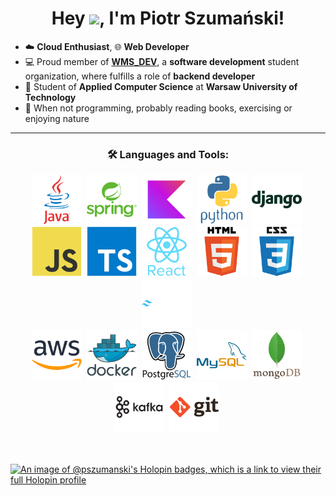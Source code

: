 <html>
    <head>
    </head>
    <body>
        <h1 align="center">Hey   <img src="https://media.giphy.com/media/hvRJCLFzcasrR4ia7z/giphy.gif" width="35px"/>, I'm Piotr Szumański!</h1>
        <ul>
            <li>☁️ <b>Cloud Enthusiast</b>, 🌐 <b> Web Developer </b></li>
            <li>💻 Proud member of <a href="https://wmsdev.pl"><b>WMS_DEV</b></a>, a <b>software development</b> student organization, where fulfills a role of <b>backend developer</b></li>
            <li>🏫 Student of <b>Applied Computer Science</b> at <b>Warsaw University of Technology</b></li>
            <li>📖 When not programming, probably reading books, exercising or enjoying nature </li>
        </ul>
        <hr>
        <h3 align="center">🛠️ Languages and Tools:</h3>
        <div align="center">
            <img src="https://github.com/devicons/devicon/blob/master/icons/java/java-original-wordmark.svg" title="Java" alt="Java" width="80" height="80"/>&nbsp;
            <img src="https://github.com/devicons/devicon/blob/master/icons/spring/spring-original-wordmark.svg" title="Spring" alt="Spring" width="80" height="80"/>&nbsp;
            <img src="https://github.com/devicons/devicon/blob/master/icons/kotlin/kotlin-original.svg" title="Kotlin" alt="Kotlin" width="80" height="80"/>&nbsp;
            <img src="https://github.com/devicons/devicon/blob/master/icons/python/python-original-wordmark.svg" title="Python" alt="Python" width="80" height="80"/>&nbsp;
            <img src="https://github.com/devicons/devicon/blob/master/icons/django/django-plain-wordmark.svg" title="Django" alt="Django" width="80" height="80"/>&nbsp;<br>
            <img src="https://github.com/devicons/devicon/blob/master/icons/javascript/javascript-original.svg" title="JavaScript" alt="JavaScript" width="80" height="80"/>&nbsp;
            <img src="https://github.com/devicons/devicon/blob/master/icons/typescript/typescript-original.svg" title="TypeScript" alt="TypeScript" width="80" height="80"/>&nbsp;
            <img src="https://github.com/devicons/devicon/blob/master/icons/react/react-original-wordmark.svg" title="React" alt="React" width="80" height="80"/>&nbsp;
            <img src="https://github.com/devicons/devicon/blob/master/icons/html5/html5-original-wordmark.svg" title="HTML" alt="HTML" width="80" height="80"/>&nbsp;
            <img src="https://github.com/devicons/devicon/blob/master/icons/css3/css3-original-wordmark.svg" title="CSS" alt="CSS" width="80" height="80"/>&nbsp;
            <img src="https://github.com/devicons/devicon/blob/master/icons/tailwindcss/tailwindcss-original-wordmark.svg" title="Tailwind CSS" alt="Tailwind CSS" width="80" height="80"/>&nbsp;<br>
            <img src="https://github.com/devicons/devicon/blob/master/icons/amazonwebservices/amazonwebservices-original-wordmark.svg" title="AWS" alt="AWS" width="80" height="80"/>&nbsp;
            <img src="https://github.com/devicons/devicon/blob/master/icons/docker/docker-original-wordmark.svg" title="Docker" alt="Docker" width="80" height="80"/>&nbsp;
            <img src="https://github.com/devicons/devicon/blob/master/icons/postgresql/postgresql-original-wordmark.svg" title="PostgreSQL" alt="PostgreSQL" width="80" height="80"/>&nbsp;
            <img src="https://github.com/devicons/devicon/blob/master/icons/mysql/mysql-original-wordmark.svg" title="MySQL" alt="MySQL" width="80" height="80"/>&nbsp;
            <img src="https://github.com/devicons/devicon/blob/master/icons/mongodb/mongodb-original-wordmark.svg" title="MongoDB" alt="MongoDB" width="80" height="80"/>&nbsp;
            <img src="https://github.com/devicons/devicon/blob/master/icons/apachekafka/apachekafka-original-wordmark.svg" title="Kafka" alt="Kafka" width="80" height="80"/>&nbsp;
            <img src="https://github.com/devicons/devicon/blob/master/icons/git/git-original-wordmark.svg" title="Git" alt="Git" width="80" height="80"/>&nbsp;
        </div>
        <br><br>
        <!--START_SECTION:badges-->
        <!--END_SECTION:badges-->
    </body>
</html>

[![An image of @pszumanski's Holopin badges, which is a link to view their full Holopin profile](https://holopin.me/pszumanski)](https://holopin.io/@pszumanski)
